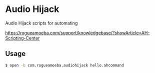 # Audio Hijack

Audio Hijack scripts for automating

https://rogueamoeba.com/support/knowledgebase/?showArticle=AH-Scripting-Center

## Usage

```bash
$ open -b com.rogueamoeba.audiohijack hello.ahcommand 
```
